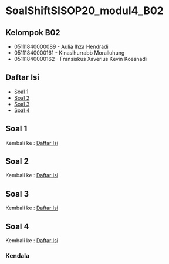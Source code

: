 # SoalShiftSISOP20_modul4_B02
## Kelompok B02
* 05111840000089 - Aulia Ihza Hendradi 
* 05111840000161 - Kinasihurrabb Moralluhung
* 05111840000162 - Fransiskus Xaverius Kevin Koesnadi

## Daftar Isi
* [Soal 1](#soal-1)
* [Soal 2](#soal-2)
* [Soal 3](#soal-3)
* [Soal 4](#soal-4)

## Soal 1

Kembali ke : [Daftar Isi](#daftar-isi)

## Soal 2

Kembali ke : [Daftar Isi](#daftar-isi)

## Soal 3

Kembali ke : [Daftar Isi](#daftar-isi)

## Soal 4

Kembali ke : [Daftar Isi](#daftar-isi)

### Kendala
